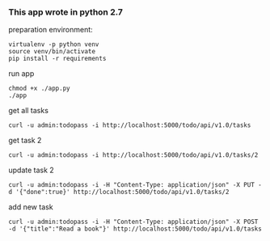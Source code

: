 ### This app wrote in python 2.7 ###


preparation environment:

    virtualenv -p python venv
    source venv/bin/activate
    pip install -r requirements

run app

    chmod +x ./app.py
    ./app

get all tasks

    curl -u admin:todopass -i http://localhost:5000/todo/api/v1.0/tasks

get task 2
  
    curl -u admin:todopass -i http://localhost:5000/todo/api/v1.0/tasks/2

update task 2
    
    curl -u admin:todopass -i -H "Content-Type: application/json" -X PUT -d '{"done":true}' http://localhost:5000/todo/api/v1.0/tasks/2

add new task
    
    curl -u admin:todopass -i -H "Content-Type: application/json" -X POST -d '{"title":"Read a book"}' http://localhost:5000/todo/api/v1.0/tasks
